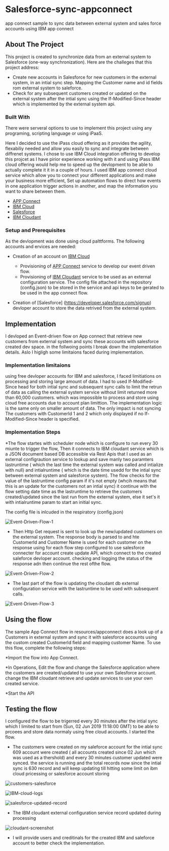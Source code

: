 # Salesforce-sync-appconnect
app connect sample to sync data between external system and sales force accounts using IBM app connect 

## About The Project
This project is created to synchronize data from an external system to Salesforce (one-way synchronization).
Here are the challeges that this project address:
* Create new accounts in Salesforce for new customers in the external system, in an intial sync step. Mapping the Customer name and id fields rom external system to saleforce.
* Check for any subsequent customers created or updated on the external system after the intial sync using the If-Modified-Since header which is implemented by the external system api.


### Built With
There were serveral options to use to implement this project using any programing, scripting language or using iPaaS. 

Here I decided to use the iPass cloud offering as it provides the agility, flexabiliy needed and allow you easily to sync and integrate between diffrenet systems. I chose to use IBM Cloud integration offering to develop this projcet as I have pirior experience working with it and using iPass IBM cloud offering would help me to speed up the devlopment to be able to actually complete it it in a couple of hours. I used IBM app connect cloud service which allow you to connect your different applications and make your business more efficient, Set up automation flows to direct how events in one application trigger actions in another, and map the information you want to share between them. 

* [APP Connect](https://cloud.ibm.com/catalog/services/app-connect)
* [IBM Cloud](https://cloud.ibm.com/)
* [Salesforce](https://eu26.salesforce.com/001/o)
* [IBM Cloudant](https://cloud.ibm.com/catalog/services/cloudant)


### Setup and Prerequisites

As the devlopment was done using cloud palttforms. The following accounts and ervices are needed:

* Creation of an account on [IBM Cloud](https://cloud.ibm.com/) 
  * Provisioning of [APP Connect](https://cloud.ibm.com/catalog/services/app-connect) service to develop our event driven flow.
  * Provisioning of [IBM Cloudant](https://cloud.ibm.com/catalog/services/cloudant) service to be used as an external  configuration service. The config file attached in the repository (config.json) to be stored in the service and api keys to be gerated to be used in the app connect flow. 

* Creation of [Salesforce] (https://developer.salesforce.com/signup) devloper account to store the data retrived from the external system.

## Implementation


I devloped an Event-driven flow on App connect that retrieve new customers from external system and sync these accounts with salesforce created dev space. in the follwoing points I break down the implementation details. Aslo I higligh some limitaions faced during implementation.

### Implementation limitaions

  using free devloper accounts for IBM and salesforce, I faced limitiations on processing and storing large amount of data. I had to used If-Modified-Since head for both intial sync and subsequent sync calls to limit the retrun of data as calling the external system service without limit returned more than 60,000 customers. which was impossible to process and store using cloud free accounts due to account plan limittion. The implementation logic is the same only on smaller amount of data. The only impact is not syncing The customers with CustomerId 1 and 2 which only displayed if no If-Modified-Since header is specified.     

### Implementation Steps

*The flow startes with scheduler node which is configure to run every 30 miunte to trigger the flow, Then it connects to IBM cloudant service which is a JSON document based DB accessible via Rest Apis that I used as an external configraution service to lookup and save manly two paramters lastruntime ( which the last time the external system was called and intialize with null) and intialruntime ( which is the date time usedd for the intial sync between external system and salesforce system). The flow checks for the value of the lastruntime config param if it's not empty (whcih means that this is an update for the customers not an intial sync) it continue with the flow setting date time as the lastruntime to retrieve the customers created/updated since the last run from the external system, else it set's it with intialruntime param to start an initial sync.

The config file is inlcuded in the respiratory (config.json)

![Event-Driven-Flow-1](https://raw.github.com/mismaeel/salesforce-sync-appconnect/master/resources/screenshots/flow-part1.PNG "Flow-1") 

* Then Http Get request is sent to look up the new/updated customers on the external system. The response body is parsed to and hte CustomerId and Customer Name is used for each customer on the response using  for each flow step configured to use salesforce connecter  for account create update API, which connect to the created saleforce devloper account. checking and logging the status of the response adn then continue the rest ofthe flow.

![Event-Driven-Flow-2](https://raw.github.com/mismaeel/salesforce-sync-appconnect/master/resources/screenshots/flow-part2.PNG "Flow-2") 

* The last part of the flow is updating the cloudant db external configuration service with the lastruntime to be used with subsequent calls.

![Event-Driven-Flow-3](https://raw.github.com/mismaeel/salesforce-sync-appconnect/master/resources/screenshots/flow-part3.PNG "Flow-3") 


## Using the flow 

The sample App Connect flow in resources/appconnect does a look up of a Customers in external system and sync it with  salesforce accounts using the custom created CustomerId field and mapping customer Name. To use this flow, complete the following steps:

*Import the flow into App Connect.

*In Operations, Edit the flow and change the Salesforce application where the customers are created/updated to use your own Salesforce account. change the IBM cloudant retrieve and update services to use your own created service.

*Start the API


## Testing the flow

I configured the flow to be trigerred every 30 minutes after the intial sync which I limited to start from (Sun, 02 Jun 2019 11:18:00 GMT) to be able to prcoees and store data normaly using free cloud accounts. I started the flow.

* The customers were created on my saleforce account for the intial sync 609 account were created ( all accounts created since  02 Jun which was used as a thershold) and every 30 minutes customer updated were synced. the service is running and the total records now since the intial sync is 630 record and will keep updating till hitting some limit on ibm cloud pricessing or salesforce account storing

![customers-salesforce](https://raw.github.com/mismaeel/salesforce-sync-appconnect/master/resources/screenshots/customers-salesforce.PNG "customers-salesforce") 

![IBM-cloud-logs](https://raw.github.com/mismaeel/salesforce-sync-appconnect/master/resources/screenshots/IBM-cloud-logs.PNG "IBM-cloud-logs") 

![salesforce-updated-record](https://raw.github.com/mismaeel/salesforce-sync-appconnect/master/resources/screenshots/salesforce-updated-record.PNG "salesforce-updated-record") 

* The IBM cloudant external configuration service record updated during processing

![cloudant-screenshot](https://raw.github.com/mismaeel/salesforce-sync-appconnect/master/resources/screenshots/cloudant-screenshot.PNG "cloudant-screenshot") 

* I will provide users and creditinals for the created IBM and saleforce account to better check the implementation.

